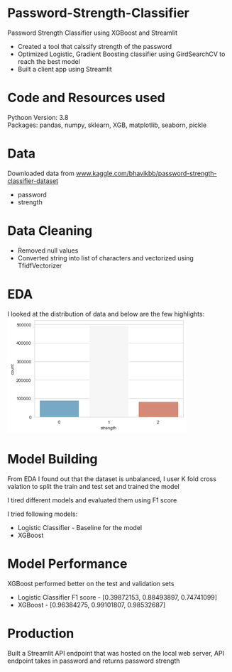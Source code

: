 # Password-Strength-Classifier
Password Strength Classifier using XGBoost and Streamlit

* Created a tool that calssify strength of the password
*  Optimized Logistic, Gradient Boosting classifier using GirdSearchCV to reach the best model
*  Built a client app using Streamlit


# Code and Resources used
Pythoon Version: 3.8 \
Packages: pandas, numpy, sklearn, XGB, matplotlib, seaborn,  pickle

# Data
Downloaded data from www.kaggle.com/bhavikbb/password-strength-classifier-dataset

* password
* strength

# Data Cleaning

* Removed null values
* Converted string into list of characters and vectorized using TfidfVectorizer

# EDA
I looked at the distribution of data and below are the few highlights: \
![Alt Text](https://github.com/Harishkumar215/Password-Strength-Classifier/blob/main/Figure%202021-08-29%20154533.png)

# Model Building
From EDA I found out that the dataset is unbalanced, I user K fold cross valation to split the train and test set and trained the model

I tired different models and evaluated them using F1 score

I tried following models:

* Logistic Classifier - Baseline for the model
* XGBoost

# Model Performance
XGBoost performed better on the test and validation sets

* Logistic Classifier F1 score - [0.39872153, 0.88493897, 0.74741099]
* XGBoost - [0.96384275, 0.99101807, 0.98532687]

# Production
Built a Streamlit API endpoint that was hosted on the local web server, API endpoint takes in password and returns password strength

